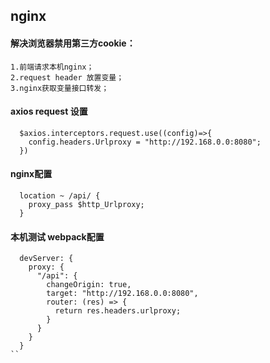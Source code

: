 ## nginx
 ####  **解决浏览器禁用第三方cookie**：
    1.前端请求本机nginx；
    2.request header 放置变量；
    3.nginx获取变量接口转发；

#### axios request 设置
```
  $axios.interceptors.request.use((config)=>{
    config.headers.Urlproxy = "http://192.168.0.0:8080";
  })
```

#### nginx配置
```
  location ~ /api/ {
    proxy_pass $http_Urlproxy;
  }
```

#### 本机测试 webpack配置
```
  devServer: {
    proxy: {
      "/api": {
        changeOrigin: true,
        target: "http://192.168.0.0:8080",
        router: (res) => {
          return res.headers.urlproxy;
        }
      }
    }
  }
``